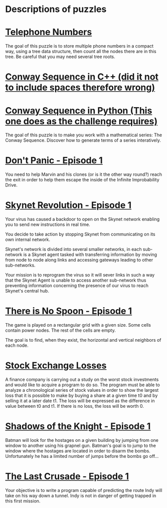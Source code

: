 # Descriptions of puzzles

# [Telephone Numbers](./TelephoneNumbers.py)
The goal of this puzzle is to store multiple phone numbers in a compact way, using a tree data structure, then count all the nodes there are in this tree. Be careful that you may need several tree roots.

# [Conway Sequence in C++ (did it not to include spaces therefore wrong)](./ConwaySequence.cpp)
# [Conway Sequence in Python (This one does as the challenge requires)](./ConwaySequence.py)
The goal of this puzzle is to make you work with a mathematical series: The Conway Sequence. Discover how to generate terms of a series interatively.

# [Don't Panic - Episode 1](./DontPanicEpisode1.cpp)
You need to help Marvin and his clones (or is it the other way round?) reach the exit in order to help them escape the inside of the Infinite Improbability Drive. 

# [Skynet Revolution - Episode 1](./SkynetRevolutionEpisode1.cpp)
Your virus has caused a backdoor to open on the Skynet network enabling you to send new instructions in real time.

You decide to take action by stopping Skynet from communicating on its own internal network.

Skynet's network is divided into several smaller networks, in each sub-network is a Skynet agent tasked with transferring information by moving from node to node along links and accessing gateways leading to other sub-networks.

Your mission is to reprogram the virus so it will sever links in such a way that the Skynet Agent is unable to access another sub-network thus preventing information concerning the presence of our virus to reach Skynet's central hub.

# [There is No Spoon - Episode 1](./ThereIsNoSpoonEpisode1.cpp)
The game is played on a rectangular grid with a given size. Some cells contain power nodes. The rest of the cells are empty.

The goal is to find, when they exist, the horizontal and vertical neighbors of each node.

# [Stock Exchange Losses](./StockExchangeLosses.cpp)
A finance company is carrying out a study on the worst stock investments and would like to acquire a program to do so. The program must be able to analyze a chronological series of stock values in order to show the largest loss that it is possible to make by buying a share at a given time t0 and by selling it at a later date t1. The loss will be expressed as the difference in value between t0 and t1. If there is no loss, the loss will be worth 0.

# [Shadows of the Knight - Episode 1](./ShadowsOfTheKnightEpisode1.cpp)
Batman will look for the hostages on a given building by jumping from one window to another using his grapnel gun. Batman's goal is to jump to the window where the hostages are located in order to disarm the bombs. Unfortunately he has a limited number of jumps before the bombs go off...

# [The Last Crusade - Episode 1](./TheLastCrusadeEpisode1.cpp)
Your objective is to write a program capable of predicting the route Indy will take on his way down a tunnel. Indy is not in danger of getting trapped in this first mission.
